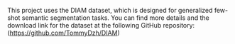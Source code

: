 This project uses the DIAM dataset, which is designed for generalized few-shot semantic segmentation tasks. You can find more details and the download link for the dataset at the following GitHub repository:
(https://github.com/TommyDzh/DIAM)
